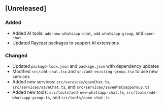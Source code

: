 ## [Unreleased]

### Added
- Added AI tools: `add-new-whatsapp-chat`, `add-whatsapp-group`, and `open-chat`
- Updated Raycast packages to support AI extensions

### Changed
- Updated `package-lock.json` and `package.json` with dependency updates
- Modified `src/add-chat.tsx` and `src/add-existing-group.tsx` to use new services
- Added new services: `src/services/openChat.ts`, `src/services/saveChat.ts`, and `src/services/saveWhatsappGroup.ts`
- Added new tools: `src/tools/add-new-whatsapp-chat.ts`, `src/tools/add-whatsapp-group.ts`, and `src/tools/open-chat.ts`
